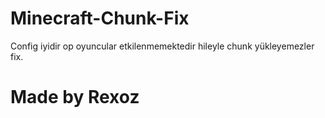 # Minecraft-Chunk-Fix

Config iyidir op oyuncular etkilenmemektedir hileyle chunk yükleyemezler fix.

# Made by Rexoz
